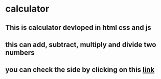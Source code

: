 # calculator
## This is calculator devloped in html css and js 
## this can add, subtract, multiply and divide two numbers

## you can check the side by clicking on this  [link](https://ankur1670.github.io/calculator/)
